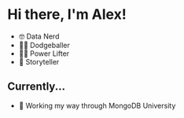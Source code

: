 # Hi there, I'm Alex!
- :nerd_face: Data Nerd
- :man_playing_handball: Dodgeballer
- :weight_lifting_man: Power Lifter
- :microphone: Storyteller 

## Currently...
- :leaves: Working my way through MongoDB University

